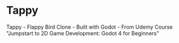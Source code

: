 # Tappy
Tappy - Flappy Bird Clone - Built with Godot - From Udemy Course "Jumpstart to 2D Game Development: Godot 4 for Beginners"
